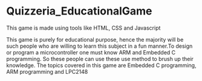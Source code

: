 # Quizzeria_EducationalGame

This game is made using tools like HTML, CSS and Javascript

This game is purely for educational purpose, hence the majority will be such people who are willing to learn this subject in a fun manner.To design or program a microcontroller one must know ARM and Embedded C programming. So these people can use these use method to brush up their knowledge. The topics covered in this game are Embedded C programming, ARM programming and LPC2148

